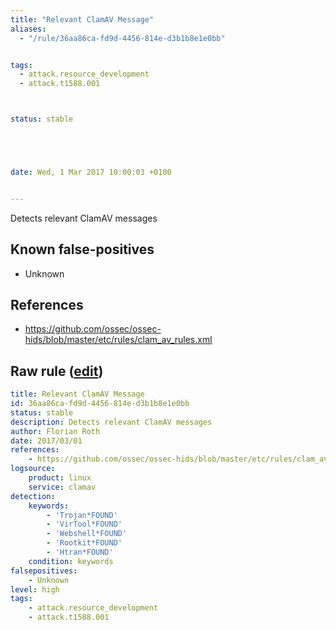 ```yaml
---
title: "Relevant ClamAV Message"
aliases:
  - "/rule/36aa86ca-fd9d-4456-814e-d3b1b8e1e0bb"


tags:
  - attack.resource_development
  - attack.t1588.001



status: stable





date: Wed, 1 Mar 2017 10:00:03 +0100


---
```


Detects relevant ClamAV messages

<!--more-->


## Known false-positives

* Unknown



## References

* https://github.com/ossec/ossec-hids/blob/master/etc/rules/clam_av_rules.xml


## Raw rule ([edit](https://github.com/SigmaHQ/sigma/edit/master/rules/linux/other/lnx_clamav.yml))
```yaml
title: Relevant ClamAV Message
id: 36aa86ca-fd9d-4456-814e-d3b1b8e1e0bb
status: stable
description: Detects relevant ClamAV messages
author: Florian Roth
date: 2017/03/01
references:
    - https://github.com/ossec/ossec-hids/blob/master/etc/rules/clam_av_rules.xml
logsource:
    product: linux
    service: clamav
detection:
    keywords:
        - 'Trojan*FOUND'
        - 'VirTool*FOUND'
        - 'Webshell*FOUND'
        - 'Rootkit*FOUND'
        - 'Htran*FOUND'
    condition: keywords
falsepositives:
    - Unknown
level: high
tags:
    - attack.resource_development
    - attack.t1588.001
```
